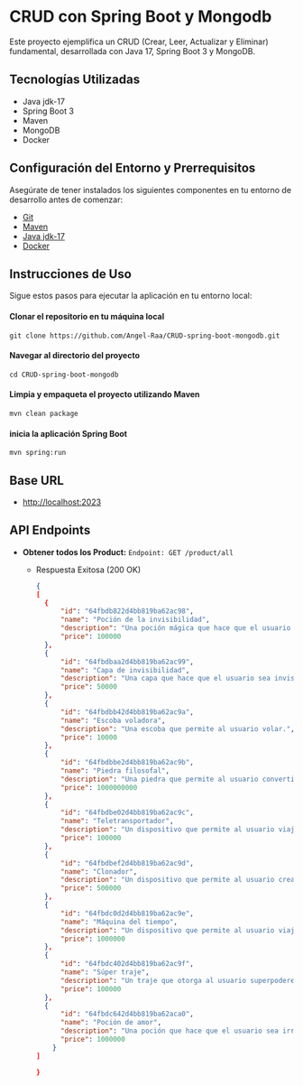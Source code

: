 # CRUD con Spring Boot y Mongodb

Este proyecto ejemplifica un CRUD (Crear, Leer, Actualizar y Eliminar) fundamental, desarrollada con Java 17, Spring Boot 3 y MongoDB. 

## Tecnologías Utilizadas

- Java jdk-17
- Spring Boot 3
- Maven
- MongoDB
- Docker

## Configuración del Entorno y Prerrequisitos

Asegúrate de tener instalados los siguientes componentes en tu entorno de desarrollo antes de comenzar:

- [Git](https://git-scm.com/downloads)
- [Maven](https://maven.apache.org/download.cgi)
- [Java jdk-17](https://www.oracle.com/java/technologies/javase/jdk17-archive-downloads.html)
- [Docker](https://docs.docker.com/)

## Instrucciones de Uso

Sigue estos pasos para ejecutar la aplicación en tu entorno local:

#### Clonar el repositorio en tu máquina local
```
git clone https://github.com/Angel-Raa/CRUD-spring-boot-mongodb.git
```
#### Navegar al directorio del proyecto
```
cd CRUD-spring-boot-mongodb
```
#### Limpia y empaqueta el proyecto utilizando Maven
```
mvn clean package
```
#### inicia la aplicación Spring Boot
```
mvn spring:run

```
## Base URL

- [http://localhost:2023](http://localhost:2023)

## API Endpoints 

- **Obtener todos los Product:** `Endpoint: GET /product/all`
  
  - Respuesta Exitosa (200 OK)
    ```json
    {
    [
      {
          "id": "64fbdb822d4bb819ba62ac98",
          "name": "Poción de la invisibilidad",
          "description": "Una poción mágica que hace que el usuario sea invisible.",
          "price": 100000
      },
      {
          "id": "64fbdbaa2d4bb819ba62ac99",
          "name": "Capa de invisibilidad",
          "description": "Una capa que hace que el usuario sea invisible.",
          "price": 50000
      },
      {
          "id": "64fbdbb42d4bb819ba62ac9a",
          "name": "Escoba voladora",
          "description": "Una escoba que permite al usuario volar.",
          "price": 10000
      },
      {
          "id": "64fbdbbe2d4bb819ba62ac9b",
          "name": "Piedra filosofal",
          "description": "Una piedra que permite al usuario convertir cualquier metal en oro y otorgar la vida eterna.",
          "price": 1000000000
      },
      {
          "id": "64fbdbe02d4bb819ba62ac9c",
          "name": "Teletransportador",
          "description": "Un dispositivo que permite al usuario viajar de un lugar a otro instantáneamente.",
          "price": 100000
      },
      {
          "id": "64fbdbef2d4bb819ba62ac9d",
          "name": "Clonador",
          "description": "Un dispositivo que permite al usuario crear un clon exacto de sí mismo.",
          "price": 500000
      },
      {
          "id": "64fbdc0d2d4bb819ba62ac9e",
          "name": "Máquina del tiempo",
          "description": "Un dispositivo que permite al usuario viajar en el tiempo.",
          "price": 1000000
      },
      {
          "id": "64fbdc402d4bb819ba62ac9f",
          "name": "Súper traje",
          "description": "Un traje que otorga al usuario superpoderes, como la fuerza, la velocidad y la invulnerabilidad.",
          "price": 100000
      },
      {
          "id": "64fbdc642d4bb819ba62aca0",
          "name": "Poción de amor",
          "description": "Una poción que hace que el usuario sea irresistible para el objeto de su afecto.",
          "price": 1000000
        }
    ]

    }
    ```
  










